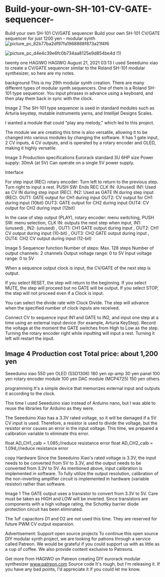 # Build-your-own-SH-101-CV-GATE-sequencer-
Build your own SH-101 CV/GATE sequencer
Build your own SH-101 CV/GATE sequencer for just 1200 yen - modular synth
![picture_pc_82b77ba2df97fa1968868f873a21f4f6](https://github.com/user-attachments/assets/fb023c9f-d4e4-43ac-8d8f-a563ac8a7ff1)

![picture_pc_d4e4c39e6fc0b734aa8125e9d854be4d (1)](https://github.com/user-attachments/assets/e923993f-329b-4800-b099-0e31028da608)


twenty one
HAGIWO
HAGIWO
August 21, 2021 03:13
I used Seeeduino xiao to create a CV/GATE sequencer similar to the Roland SH-101 modular synthesizer, so here are my notes.


background
This is my 29th modular synth creation.
There are many different types of modular synth sequencers. One of them is a Roland SH-101 type sequencer. You input phrases in advance using a keyboard, and then play them back in sync with the clock.

Image 2
The SH-101 type sequencer is used in standard modules such as Arturia keystep, mutable instruments yarns, and Intellijel Designs Scales.

I wanted a module that could "play any melody," which led to this project.

The module we are creating this time is also versatile, allowing it to be changed into various modules by changing the software. It has 1 gate input, 2 CV inputs, 4 CV outputs, and is operated by a rotary encoder and OLED, making it highly versatile.

Image 3
Production specifications
Eurorack standard 3U 6HP size
Power supply: 30mA (at 5V) 
Can operate on a single 5V power supply.

Interface

For step input (REC)
rotary encoder: Turn left to return to the previous step. Turn right to input a rest.
PUSH SW: Ends REC
CLK IN: (Unused)
IN1: Used as CV IN during step input (REC).
IN2: Used as GATE IN during step input (REC).
OUT1: GATE output for CH1 during input
OUT2: CV output for CH1 during input (10bit)
OUT3: GATE output for CH2 during input
OUT4: CV output for CH2 during input (12bit)

In the case of step output (PLAY),
rotary encoder: menu switching,
PUSH SW: menu selection,
CLK IN: outputs the next step when input,
IN1: (unused)
, IN2: (unused)
, OUT1: CH1 GATE output during input
, OUT2: CH1 CV output during input (10-bit)
, OUT3: CH2 GATE output during input
, OUT4: CH2 CV output during input (12-bit)

Image 5
Sequencer function
Number of steps: Max. 128 steps
Number of output channels: 2 channels
Output voltage range: 0 to 5V
Input voltage range: 0 to 5V

When a sequence output
clock is input, the CV/GATE of the next step is output.

If you select RESET, the step will return to the beginning.
If you select MUTE, the step will proceed but no GATE will be output.
If you select STOP, the step will not proceed even if a Clock is input.

You can select the divide rate with Clock Divide. The step will advance when the specified number of clock inputs are received.

Connect CV to sequence input
IN1 and GATE to IN2, and input one step at a time using an external input device (for example, Arturia KeyStep). Record the voltage at the moment the GATE switches from High to Low as the step.
Turning the rotary encoder right while inputting will input a rest. Turning it left will restart the input.

Image 4
Production cost
Total price: about 1,200 yen
------------------
Seeeduino xiao 550 yen
OLED (SSD1306) 180 yen
op-amp 30 yen
panel 100 yen
rotary encoder module 100 yen
DAC module (MCP4725) 150 yen
others

programming
It's a simple device that memorizes external input and outputs it according to the clock.

This time I used Seeeduino xiao instead of Arduino nano, but I was able to reuse the libraries for Arduino as they were.

The Seeeduino Xiao has a 3.3V rated voltage, so it will be damaged if a 5V CV input is used. Therefore, a resistor is used to divide the voltage, but the resistor error causes an error in the input voltage.
This time, we prepared a calibration variable to eliminate this error.

float AD_CH1_calb = 1.085;//reduce resistance error
float AD_CH2_calb = 1.094;//reduce resistance error

copy
Hardware
Since the Seeeduino Xiao's rated voltage is 3.3V, the input needs to be converted from 5V to 3.3V, and the output needs to be converted from 3.3V to 5V.
As mentioned above, input calibration is implemented in software.
To fully utilize the output resolution, calibration of the non-inverting amplifier circuit is implemented in hardware (variable resistor) rather than software.

Image 1
The GATE output uses a transistor to convert from 3.3V to 5V. Care must be taken as HIGH and LOW will be inverted.
Since transistors are components with a high voltage rating, the Schottky barrier diode protection circuit has been eliminated.

The 1uF capacitors D1 and D2 are not used this time. They are reserved for future PWM CV output expansion.

Advertisement: Support open source projects
To continue this open source DIY modular synth project, we are looking for patrons through a service called Patreon.
We would be grateful if you could support us with as little as a cup of coffee.
We also provide content exclusive to Patreons.

Get more from HAGIWO on Patreon
creating DIY eurorack modular synthesizer
www.patreon.com
Source code
It's rough, but I'm releasing it. If you have any bad points, I'd appreciate it if you could let me know.
